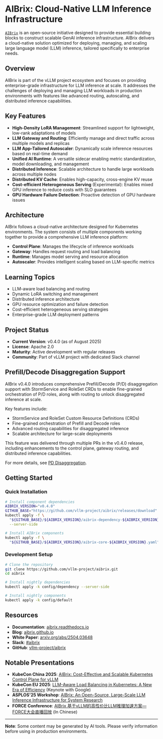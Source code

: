 # AIBrix: Cloud-Native LLM Inference Infrastructure

[`AIBrix`](https://github.com/vllm-project/aibrix) is an open-source
initiative designed to provide essential building blocks to construct
scalable GenAI inference infrastructure. AIBrix delivers a cloud-native
solution optimized for deploying, managing, and scaling large language
model (LLM) inference, tailored specifically to enterprise needs.

## Overview

AIBrix is part of the vLLM project ecosystem and focuses on providing
enterprise-grade infrastructure for LLM inference at scale. It addresses
the challenges of deploying and managing LLM workloads in production
environments with features like advanced routing, autoscaling, and
distributed inference capabilities.

## Key Features

- **High-Density LoRA Management**: Streamlined support for lightweight,
  low-rank adaptations of models
- **LLM Gateway and Routing**: Efficiently manage and direct traffic
  across multiple models and replicas
- **LLM App-Tailored Autoscaler**: Dynamically scale inference resources
  based on real-time demand
- **Unified AI Runtime**: A versatile sidecar enabling metric
  standardization, model downloading, and management
- **Distributed Inference**: Scalable architecture to handle large
  workloads across multiple nodes
- **Distributed KV Cache**: Enables high-capacity, cross-engine KV reuse
- **Cost-efficient Heterogeneous Serving** (Experimental): Enables mixed
  GPU inference to reduce costs with SLO guarantees
- **GPU Hardware Failure Detection**: Proactive detection of GPU hardware
  issues

## Architecture

AIBrix follows a cloud-native architecture designed for Kubernetes
environments. The system consists of multiple components working together
to provide a comprehensive LLM inference platform:

- **Control Plane**: Manages the lifecycle of inference workloads
- **Gateway**: Handles request routing and load balancing
- **Runtime**: Manages model serving and resource allocation
- **Autoscaler**: Provides intelligent scaling based on LLM-specific
  metrics

## Learning Topics

- LLM-aware load balancing and routing
- Dynamic LoRA switching and management
- Distributed inference architecture
- GPU resource optimization and failure detection
- Cost-efficient heterogeneous serving strategies
- Enterprise-grade LLM deployment patterns

## Project Status

- **Current Version**: v0.4.0 (as of August 2025)
- **License**: Apache 2.0
- **Maturity**: Active development with regular releases
- **Community**: Part of vLLM project with dedicated Slack channel

## Prefill/Decode Disaggregation Support

AIBrix v0.4.0 introduces comprehensive Prefill/Decode (P/D) disaggregation
support with StormService and RoleSet CRDs to enable fine-grained
orchestration of P/D roles, along with routing to unlock disaggregated
inference at scale.

Key features include:

- StormService and RoleSet Custom Resource Definitions (CRDs)
- Fine-grained orchestration of Prefill and Decode roles  
- Advanced routing capabilities for disaggregated inference
- Scalable architecture for large-scale deployments

This feature was delivered through multiple PRs in the v0.4.0 release,
including enhancements to the control plane, gateway routing, and
distributed inference capabilities.

For more details, see [PD Disaggregation](./pd-disaggregation.md).

## Getting Started

### Quick Installation

```bash
# Install component dependencies
AIBRIX_VERSION="v0.4.0"
GITHUB_BASE="https://github.com/vllm-project/aibrix/releases/download"
kubectl apply -f \
  "${GITHUB_BASE}/${AIBRIX_VERSION}/aibrix-dependency-${AIBRIX_VERSION}.yaml" \
  --server-side

# Install AIBrix components  
kubectl apply -f \
  "${GITHUB_BASE}/${AIBRIX_VERSION}/aibrix-core-${AIBRIX_VERSION}.yaml"
```

### Development Setup

```bash
# Clone the repository
git clone https://github.com/vllm-project/aibrix.git
cd aibrix

# Install nightly dependencies
kubectl apply -k config/dependency --server-side

# Install nightly components
kubectl apply -k config/default
```

## Resources

- **Documentation**: [aibrix.readthedocs.io](https://aibrix.readthedocs.io/latest/)
- **Blog**: [aibrix.github.io](https://aibrix.github.io/)
- **White Paper**: [arxiv.org/abs/2504.03648](https://arxiv.org/abs/2504.03648)
- **Slack**: [#aibrix](https://vllm-dev.slack.com/archives/C08EQ883CSV)
- **GitHub**: [vllm-project/aibrix](https://github.com/vllm-project/aibrix)

## Notable Presentations

- **KubeCon China 2025**: [AIBrix: Cost-Effective and Scalable Kubernetes
  Control Plane for vLLM](https://kccncchn2025.sched.com/event/1x5im/)
- **KubeCon EU 2025**: [LLM-Aware Load Balancing in Kubernetes: A New Era
  of Efficiency](https://kccnceu2025.sched.com/event/1txC7/) (Keynote
  with Google)
- **ASPLOS'25 Workshop**: [AIBrix: An Open-Source, Large-Scale LLM
  Inference Infrastructure for System
  Research](https://docs.google.com/presentation/d/1YDVsPFTIgGXnROGaJ1VKuDDAB4T5fzpE/edit)
- **FORCE Conference**: [AIBrix 基于vLLM的高性价比LLM推理加速方案—FORCE大会直播回放](https://www.bilibili.com/video/BV1q6MezaEtP/)
  (In Chinese)

---

**Note**: Some content may be generated by AI tools. Please verify
information before using in production environments.
